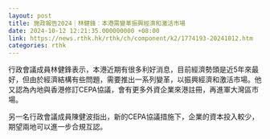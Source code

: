 ```yaml
---
layout: post
title: 施政報告2024｜林健鋒︰本港需變革振興經濟和激活市場
date: 2024-10-12 12:21:35.000000000 +08:00
link: https://news.rthk.hk/rthk/ch/component/k2/1774193-20241012.htm
categories: rthk
---
```


行政會議成員林健鋒表示，本港近期有很多利好消息，目前經濟勢頭是近5年來最好，但由於經濟結構有些問題，需要推出一系列變革，以振興經濟和激活市場。他又認為內地與香港修訂CEPA協議，會有更多外資企業來港註冊，再進軍大灣區市場。

另一名行政會議成員陳健波指出，新的CEPA協議措施下，企業的資本投入較少，期望兩地可以進一步合規互認。
